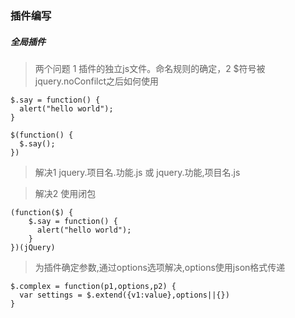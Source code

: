 ### 插件编写

##### 全局插件
> 两个问题 1 插件的独立js文件。命名规则的确定，2 $符号被jquery.noConfilct之后如何使用

    $.say = function() {
      alert("hello world");
    }

    $(function() {
      $.say();
    })

> 解决1 jquery.项目名.功能.js 或 jquery.功能,项目名.js

> 解决2 使用闭包

    (function($) {
        $.say = function() {
          alert("hello world");
        }
    })(jQuery)

> 为插件确定参数,通过options选项解决,options使用json格式传递

    $.complex = function(p1,options,p2) {
      var settings = $.extend({v1:value},options||{})
    }
